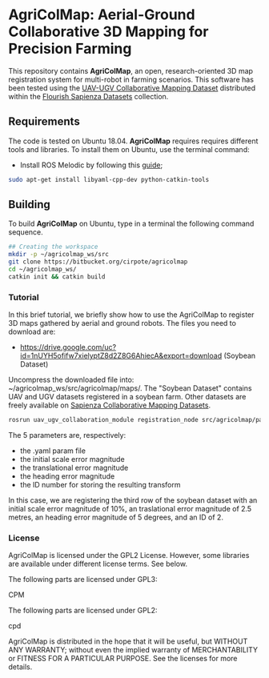 # AgriColMap: Aerial-Ground Collaborative 3D Mapping for Precision Farming #

This repository contains **AgriColMap**,  an  open,  research-oriented 3D map registration system for multi-robot in farming scenarios. This software has been tested using the [UAV-UGV Collaborative Mapping Dataset](http://www.dis.uniroma1.it/~labrococo/fds/collaborativemapping.html) distributed within the [Flourish Sapienza Datasets](http://www.dis.uniroma1.it/~labrococo/fds/) collection. 

## Requirements ##

The code is tested on Ubuntu 18.04. **AgriColMap** requires requires different tools and libraries. To install them on Ubuntu, use the terminal command:

- Install ROS Melodic by following this [guide](https://wiki.ros.org/melodic/Installation/Ubuntu);

```bash
sudo apt-get install libyaml-cpp-dev python-catkin-tools
```

## Building ##

To build **AgriColMap** on Ubuntu, type in a terminal the following command sequence.

```bash
## Creating the workspace 
mkdir -p ~/agricolmap_ws/src
git clone https://bitbucket.org/cirpote/agricolmap
cd ~/agricolmap_ws/
catkin init && catkin build
```

### Tutorial ###

In this brief tutorial, we briefly show how to use the AgriColMap to register 3D maps gathered by aerial and ground robots.
The files you need to download are:

- https://drive.google.com/uc?id=1nUYH5ofifw7xielyptZ8d2Z8G6AhiecA&export=download (Soybean Dataset)

Uncompress the downloaded file into: ~/agricolmap_ws/src/agricolmap/maps/. The "Soybean Dataset" contains UAV and UGV datasets registered in a soybean farm. Other datasets are freely available on [Sapienza Collaborative Mapping Datasets](http://www.dis.uniroma1.it/~labrococo/fsd/collaborativemapping.html).

```bash
rosrun uav_ugv_collaboration_module registration_node src/agricolmap/params/aligner_soybean_params_row3.yaml 10 250 50 2
```

The 5 parameters are, respectively:

  * the .yaml param file
  * the initial scale error magnitude
  * the translational error magnitude
  * the heading error magnitude
  * the ID number for storing the resulting transform

In this case, we are registering the third row of the soybean dataset with an initial scale error magnitude of 10%, an traslational error magnitude of 2.5 metres, an heading error magnitude of 5 degrees, and an ID of 2.

### License ###

AgriColMap is licensed under the GPL2 License. However, some libraries are available under different license terms. See below.

The following parts are licensed under GPL3:

CPM

The following parts are licensed under GPL2:

cpd

AgriColMap is distributed in the hope that it will be useful, but WITHOUT ANY WARRANTY; without even the implied warranty of MERCHANTABILITY or FITNESS FOR A PARTICULAR PURPOSE. See the licenses for more details.


